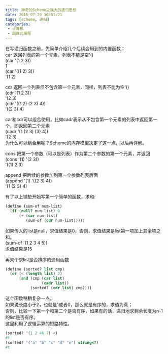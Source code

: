 ```yaml
---
title: 神奇的Scheme之强大的递归思想
date: 2015-07-20 16:51:21
tags: [scheme, 递归]
categories:
 - 计算机
 - 函数式编程
---
```

在写递归函数之前，先简单介绍几个后续会用到的内置函数：  
car 返回列表的第一个元素，列表不能是空'()  
(car '(1 2 3))  
1  
(car '((1 2) 3))  
'(1 2)

cdr 返回一个列表但不包含第一个元素，同样，列表不能为空'()  
(cdr '(1 2 3))  
'(2 3)  
(cdr '((1 2) (2 3) 4))  
'((2 3) 4)

car和cdr可以组合使用，比如cadr表示从不包含第一个元素的列表中返回第一个，即返回第二个元素  
(cadr '(1 (2 3) (3) 4))  
'(2 3)  
为什么可以组合用呢？Scheme的内存模型决定了这一点，以后再详解。

cons 把第一个参数（可以是列表）作为第二个参数的第一个元素，并返回  
(cons '(1) '(2 3))  
'((1) 2 3)

append 把后续的参数加到第一个参数列表后面  
(append '(1) '((2 3) 4))  
'(1 (2 3) 4)

有了以上铺垫开始写第一个简单的函数，求和:

``` scheme
(define (sum-of num-list)
  (if (null? num-list) 0
      (+ (car num-list)
         (sum-of (cdr num-list)))))
```
如果传入的list是null，求值结果是0，否则，求值结果是list第一项加上其余项之和。  
(sum-of '(1 2 3 4 5))  
求值结果是15

再来个求list是否排序的通用函数

``` scheme
(define (sorted? list cmp)
  (or (< (length list) 2)
      (and (cmp (car list)
                (cadr list))
           (sorted? (cdr list) cmp))))
```
这个函数稍稍复杂一点。  
如果说长度小于2，也就是1或者0，那么就是有序的，求值为真；  
否则，比较一下第一个和第二个是否有序，如果有的话，递归地求剩余长度为n-1的list是否有序。  
这里利用了逻辑运算的短路特性。

``` scheme
(sorted? '(1 2 46 7) <)
#f
(sorted? '("a" "b" "c" "d" "e") string<?)
#t
```